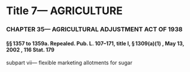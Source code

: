 
# Title 7— AGRICULTURE
### CHAPTER 35— AGRICULTURAL ADJUSTMENT ACT OF 1938
#### §§ 1357 to 1359a. Repealed. Pub. L. 107–171, title I, § 1309(a)(1) , May 13, 2002 , 116 Stat. 179

subpart vii— flexible marketing allotments for sugar
